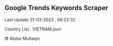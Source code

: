 

## Google Trends Keywords Scraper 
 
Last Update 31-03-2023 , 06:22:32

Country List :
VIETNAM.json



© Abdul Muttaqin 
